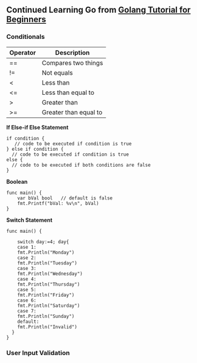 ## Continued Learning Go from [Golang Tutorial for Beginners](https://www.youtube.com/watch?v=yyUHQIec83I)

### Conditionals
| Operator | Description             |
| -------- | ----------------------- |
| ==       | Compares two things     |
| !=       | Not equals              |
| <        | Less than               |
| <=       | Less than equal to      |
| >        | Greater than            |
| >=       | Greater than equal to   |

**If Else-if Else Statement**

```
if condition {
   // code to be executed if condition is true
} else if condition {
  // code to be executed if condition is true
else {
  // code to be executed if both conditions are false
}
```

**Boolean**

```
func main() {
    var bVal bool   // default is false
    fmt.Printf("bVal: %v\n", bVal)
}
```

**Switch Statement**

```
func main() {
	
	switch day:=4; day{
	case 1:
	fmt.Println("Monday")
	case 2:
	fmt.Println("Tuesday")
	case 3:
	fmt.Println("Wednesday")
	case 4:
	fmt.Println("Thursday")
	case 5:
	fmt.Println("Friday")
	case 6:
	fmt.Println("Saturday")
	case 7:
	fmt.Println("Sunday")
	default:
	fmt.Println("Invalid")
  }
}
```

### User Input Validation
